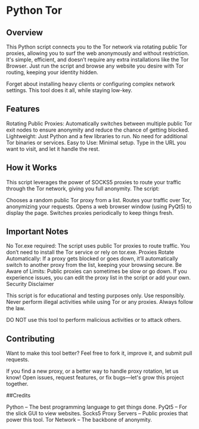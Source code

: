 # Python Tor
## Overview

This Python script connects you to the Tor network via rotating public Tor proxies, allowing you to surf the web anonymously and without restriction. It's simple, efficient, and doesn’t require any extra installations like the Tor Browser. Just run the script and browse any website you desire with Tor routing, keeping your identity hidden.

Forget about installing heavy clients or configuring complex network settings. This tool does it all, while staying low-key.

## Features

Rotating Public Proxies: Automatically switches between multiple public Tor exit nodes to ensure anonymity and reduce the chance of getting blocked.
Lightweight: Just Python and a few libraries to run. No need for additional Tor binaries or services.
Easy to Use: Minimal setup. Type in the URL you want to visit, and let it handle the rest.

## How it Works

This script leverages the power of SOCKS5 proxies to route your traffic through the Tor network, giving you full anonymity. The script:

Chooses a random public Tor proxy from a list.
Routes your traffic over Tor, anonymizing your requests.
Opens a web browser window (using PyQt5) to display the page.
Switches proxies periodically to keep things fresh.

## Important Notes

No Tor.exe required: The script uses public Tor proxies to route traffic. You don’t need to install the Tor service or rely on tor.exe.
Proxies Rotate Automatically: If a proxy gets blocked or goes down, it’ll automatically switch to another proxy from the list, keeping your browsing secure.
Be Aware of Limits: Public proxies can sometimes be slow or go down. If you experience issues, you can edit the proxy list in the script or add your own.
Security Disclaimer

This script is for educational and testing purposes only. Use responsibly. Never perform illegal activities while using Tor or any proxies. Always follow the law.

DO NOT use this tool to perform malicious activities or to attack others.

## Contributing

Want to make this tool better? Feel free to fork it, improve it, and submit pull requests.

If you find a new proxy, or a better way to handle proxy rotation, let us know! Open issues, request features, or fix bugs—let's grow this project together.

##Credits

Python – The best programming language to get things done.
PyQt5 – For the slick GUI to view websites.
Socks5 Proxy Servers – Public proxies that power this tool.
Tor Network – The backbone of anonymity.
